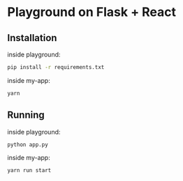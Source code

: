 # Playground on Flask + React

## Installation

inside playground:

```bash
pip install -r requirements.txt
```

inside my-app:

```bash
yarn 
```

## Running

inside playground:

```bash
python app.py
```

inside my-app:

```bash
yarn run start
```